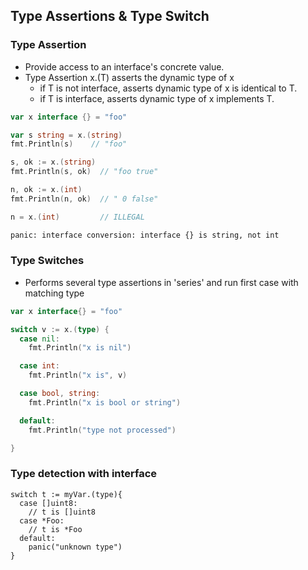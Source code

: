## Type Assertions & Type Switch

### Type Assertion
* Provide access to an interface's concrete value.
* Type Assertion x.(T) asserts the dynamic type of x
  * if T is not interface, asserts dynamic type of x is identical to T.
  * if T is interface, asserts dynamic type of x implements T.
```go
var x interface {} = "foo"

var s string = x.(string)
fmt.Println(s)    // "foo"

s, ok := x.(string)
fmt.Println(s, ok)  // "foo true"

n, ok := x.(int)
fmt.Println(n, ok)  // " 0 false"

n = x.(int)         // ILLEGAL
```
```bash
panic: interface conversion: interface {} is string, not int
```

### Type Switches

* Performs several type assertions in 'series' and run first case with matching type

```go
var x interface{} = "foo"

switch v := x.(type) {
  case nil:
    fmt.Println("x is nil")

  case int:
    fmt.Println("x is", v)

  case bool, string:
    fmt.Println("x is bool or string")

  default:
    fmt.Println("type not processed")

}
```

### Type detection with interface
```golang
switch t := myVar.(type){
  case []uint8:
    // t is []uint8
  case *Foo:
    // t is *Foo
  default:
    panic("unknown type")
}

```


